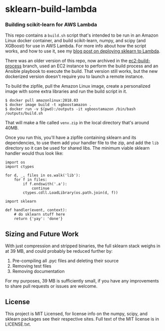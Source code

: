 # sklearn-build-lambda

### Building scikit-learn for AWS Lambda

This repo contains a `build.sh` script that's intended to be run in an Amazon
Linux docker container, and build scikit-learn, numpy, and scipy (and XGBoost) for use in AWS
Lambda. For more info about how the script works, and how to use it, see my
[blog post on deploying sklearn to Lambda](https://serverlesscode.com/post/scikitlearn-with-amazon-linux-container/).

There was an older version of this repo, now archived in the
[ec2-build-process](https://github.com/ryansb/sklearn-build-lambda/tree/ec2-build-process)
branch, used an EC2 instance to perform the build process and an Ansible
playbook to execute the build. That version still works, but the new dockerized
version doesn't require you to launch a remote instance.

To build the zipfile, pull the Amazon Linux image, create a personalized image with some extra libraries and run the build script in
it.

```
$ docker pull amazonlinux:2018.03
$ docker image build -t xgboostamazon . 
$ docker run -v $(pwd):/outputs -it xgboostamazon /bin/bash /outputs/build.sh
```

That will make a file called `venv.zip` in the local directory that's around
40MB.

Once you run this, you'll have a zipfile containing sklearn and its
dependencies, to use them add your handler file to the zip, and add the `lib`
directory so it can be used for shared libs. The minimum viable sklearn handler
would thus look like:

```
import os
import ctypes

for d, _, files in os.walk('lib'):
    for f in files:
        if f.endswith('.a'):
            continue
        ctypes.cdll.LoadLibrary(os.path.join(d, f))

import sklearn

def handler(event, context):
    # do sklearn stuff here
    return {'yay': 'done'}

```

## Sizing and Future Work

With just compression and stripped binaries, the full sklearn stack weighs in
at 39 MB, and could probably be reduced further by:

1. Pre-compiling all .pyc files and deleting their source
1. Removing test files
1. Removing documentation

For my purposes, 39 MB is sufficiently small, if you have any improvements to
share pull requests or issues are welcome.

## License

This project is MIT Licensed, for license info on the numpy, scipy, and sklearn
packages see their respective sites. Full text of the MIT license is in
LICENSE.txt.
